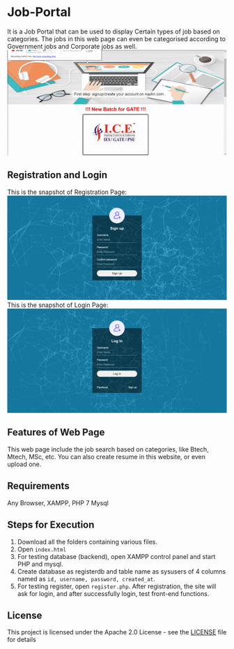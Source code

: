 # Job-Portal
It is a Job Portal that can be used to display Certain types of job based on categories. The jobs in this web page can even be categorised according to Government jobs and Corporate jobs as well.
![alt text](https://github.com/N-NeelPatel/Job-Portal/blob/master/Screenshots/gif.gif "Job Portal")
## Registration and Login
This is the snapshot of Registration Page: ![alt text](https://github.com/N-NeelPatel/Job-Portal/blob/master/Screenshots/signup.PNG "Registration Page")
This is the snapshot of Login Page: ![alt text](https://github.com/N-NeelPatel/Job-Portal/blob/master/Screenshots/login.PNG "Login Page")
## Features of Web Page
This web page include the job search based on categories, like Btech, Mtech, MSc, etc.
You can also create resume in this website, or even upload one.
## Requirements
Any Browser, XAMPP, PHP 7 Mysql
## Steps for Execution 
1. Download all the folders containing various files.
2. Open `index.html`
3. For testing database (backend), open XAMPP control panel and start PHP and mysql.
4. Create database as registerdb and table name as sysusers of 4 columns named as `id, username, password, created_at`.
5. For testing register, open `register.php`. After registration, the site will ask for login, and after successfully login, test front-end functions.
## License
This project is licensed under the Apache 2.0 License - see the [LICENSE](https://github.com/N-NeelPatel/Job-Portal/blob/master/LICENSE "License") file for details
